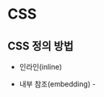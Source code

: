# CSS

## CSS 정의 방법

- 인라인(inline)

- 내부 참조(embedding) - <style>

- 외부 참조(link file) - 분리된 CSS 파일

## CSS 기초 선택자

- 요소 선택자
  
  - HTML 태그를 직접 선택

- 클래스(class) 선택자
  
  - 마침표(.)문자로 시작하며, 해당 클래스가 적용된 항목을 선택

- 아이디(id) 선택자
  
  - \# 문자로 시작하며, 해당 아이디가 적용된 항목을 선택
  
  - 일반적으로 하나의 문서에 한 번만 사용
  
  - 여러 번 사용해도 동작하지만, 단일 id를 사용하는 것을 권장

## 1. 박스 모델

- CSS가 표시하는 모든 것은 박스

### 1.1 콘텐츠 및 크기

- 박스는 display값, 설정된 치수 및 반스 안에 있는 내용에 따라 다르게 동작

- 오버플로 : 콘텐츠가 박스에 비해 너무 큰 경우
  
  - `overflow` 속성을 사용해 요소가 오버플로 콘텐츠를 처리하는 방법 관리

### 1.2 박스 모델의 영역

![](CSS.assets/1.PNG)

- 콘텐츠 박스
  
  - 콘텐츠가 있는 영역
  
  - 부모 컨텐츠의 크기 제어 가능 -> 일반적으로 가장 다양한 크기의 영역도 제어

- 패딩 박스
  
  - 콘텐츠 박스를 둘러싸고 있음
  
  - `padding`속성에 의해 생성된 공간
  
  - 박스에 `overflow: auto` 또는 `overflow: scroll`과 같은 오버플로 규칙이 설정되어 있으면 스크롤바도 이 공간을 차지

- 테두리 박스
  
  - 패딩 박스를 둘러싸고 있고 `border`값으로 채움
  
  - 박스의 경계 테두리 가장자리는 시각적으로 볼 수 있는 영역의 한계
  
  - `border` 속성은 요소를 시각적으로 프레임하는 데 사용

- 여백 박스
  
  - 박스의 `margin`규칙에 의해 정의된 박스 주변의 공간

### 1.3 박스 모델 제어

- 에이전트 스타일
  
  - <div> : 요소의 기본 `display`값은 `block`
    
    - `block`항목은 기본적으로 사용 가능한 inline space를 채움
  
  - <li> : 요소의 기본 `display`값은 `list-item`
  
  - <span> : 요소의 기본 `display`값은 `inline`
    
    - `inline`항목 및 `inline-block`요소는 콘텐츠만큼만 커짐

- 박스 크기
  
  - box-sizing : 박스 크기 계산
    
    - box-sizing: content-box;
      
      - `width` 및 `height`가 **content box**에 적용
      
      - 추가적으로 `padding` 및 `border`를 설정하면 콘텐츠 박스의 크기에 추가
    
    - box-sizing: border-box;
      
      - 전체 크기를 일반적으로 사람이 원하는 크기로 지정할 수 있음

```css
.my-box {
  box-sizing: border-box;
    width: 200px;
    border: 10px solid;
    padding: 20px;
}
```

```css
<!-- 모든 박스를 border-box로 만들어주는 코드-->
*,
*::before,
*::after {
  box-sizing: border-box;
}
```

## 2. Selectors(선택기)

- 요소에 CSS를 적용하기 위해 선택해야 함
  ![](CSS.assets/2.PNG)

- `my-css-rule`클래스가 있는 모든 요소를 찾는 `.my-css-rule` 중괄호 안에 3개의 선언
  
  - Declaration(선언) : Selector(선택자)와 일지하는 요소에 스타일을 적용하는 Property(속성) 및 beige(값)의 쌍

- 원하는 만큼 많은 선언과 선택기를 가질 수 있음

### 2.1 단순 선택기

#### 2.1.1 범용 선택기

```css
* {
color: hotpink;
}
```

- 페이즈의 모든 HTML 요소가 hotpink 텍스트를 갖도록 함

#### 2.1.2 유형 선택기

```css
section {
  padding: 2em;
}
```

모든 `<section>` 요소가 모든 면에 `padding`의 `2em`을 갖게 함

#### 2.1.3 클래스 선택기

- HTML은 `class` 속성에 하나 이상의 정의된 항목을 가질 수 있음

```html
<div class="my-class"></div>
<button class="my-class"></button>
<p class="my-class"></p>
```

```css
.my-class {
  color: red;
}
```

- 클래스가 적용된 모든 요소는 빨간색으로 표시됨

- `.`이 CSS에만 있는 것 기억하기!

- `.my-class`의 클래스가 있는 HTML 요소가 여러개 있더라도 규칙은 적용됨

```html
<div class="my-class another-class some-other-class"></div>
```

- 숫자로 클래스를 시작할 수는 없음!

#### 2.1.4 ID 선택기

- `id` 속성이 있는 HTML 요소는 해당 ID 값을 가진 유일한 요소여야 함

```css
#rad {
  border: 1px solid blue;
}
```

```html
<div id="rad"></div>
```

- `id`가 `rad`인 HTML 요소에 파란색 테두리를 적용

#### 2.1.5 속성 선택기

- 특정 HTML 속성이 HTML 속성에 대한 특정 값이 있는 요소를 찾을 수 있음

- 대괄호 `[]`로 묶어 CSS가 속성을 찾도록 지시

```css
[data-type='primary'] {
  color: red;
}
```

- `primary` 값을 가진 `data-type` 속성이 잇는 모든 요소를 찾음

```html
<div data-type="primary"></div>
```

- `data-type`의 특정 값을 찾는 대신 값에 관계없이 속성이 있는 요소를 찾을 수도 있음

```css
[data-type] {
  color: red;
}
```

```html
<div data-type="primary"></div>
<div data-type="secondary"></div>
```

- `s` 연산자를 추가하여 대소문자를 구분하는 속성 선택기 사용 가능

- 대소문자 연선자와 함께 속성 값 내의 문자열 부분과 일치하는 연산자에 액세스 가능

#### 2.1.6 그룹화 선택기

- 여러 선택기를 쉼표로 구분하여 그룹화할 수 있음

```css
strong,
em,
.my-class,
[lang] {
  color: re
```

- 색상 변경을 `<strong>` 요소와 `<em>` 요소 모두로 확장

- `.my-class`라는 클래스와 `lang` 속성이 있는 요소로 확장

## The cascade(캐스케이드)

- CSS는 Cascading Stylesheets의 약자

- 캐스케이드는 여러 CSS 규칙이 HTML 요소에 적용되는 충돌을 해결하기 위한 알고리즘

```css
<!-- 버튼의 텍스트가 blue가 됨 -->
button {
  color: red;
}

button {
  color: blue;
}
```

### 알고리즘 단계

1. **위치 및 표시 순서** : CSS 규칙이 표시되는 순서

2. **특이성** : 가장 일치하는 CSS 선택자를 결정하는 알고리즘

3. **오리진**: CSS가 나타나는 순서와 출처, 브라우저 스타일인지, 브라우저 확장 프로그램의 CSS인지, 작성한 CSS인지 여부

4. **중요도**: 몇몇 CSS 규칙은 특히 `!important` 규칙 유형의 경우 다른 규칙보다 가중치가 더 높음

![](CSS.assets/3.PNG)